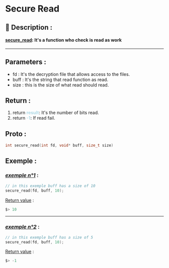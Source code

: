 # Secure Read

## 📝 Description :
#### <u>**secure_read**</u>: It's a function who check is read as work
---
## Parameters :
- fd : It's the decryption file that allows access to the files.
- buff : It's the string that read function as read.
- size : this is the size of what read should read.

## Return :
1. return <span style="color:lightblue"> **result**</span>: It's the number of bits read.
2. return <span style="color:lightblue">**-1**</span>: If read fail.

## Proto :
```c
int secure_read(int fd, void* buff, size_t size)
```

## Exemple : 

### <u>*exemple n°1*</u> :
```c
// in this exemple buff has a size of 10
secure_read(fd, buff, 10);
```
<u>Return value</u> :
```c
$> 10
```
---

### <u>*exemple n°2*</u> :
```c
// in this exemple buff has a size of 5
secure_read(fd, buff, 10);
```
<u>Return value</u> :
```c
$> -1
```